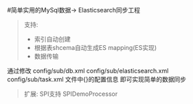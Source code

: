 #简单实用的MySql数据-> Elasticsearch同步工程

>支持:
>*  索引自动创建
>*  根据表shcema自动生成ES mapping(ES实现)
>*  数据传输


通过修改
config/sub/db.xml
config/sub/elasticsearch.xml
config/sub/task.xml
文件中{}的配置信息 即可实现简单的数据同步

> 扩展: SPI支持 SPIDemoProcessor